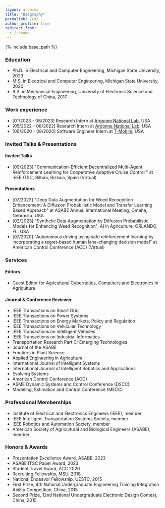 ```yaml
---
layout: archive
title: "Biography"
permalink: /cv/
author_profile: true
redirect_from:
  - /resume
---
```


{% include base_path %}

### Education
- Ph.D. in Electrical and Computer Engineering, Michigan State University, 2023
- M.S. in Electrical and Computer Engineering, Michigan State University, 2020
- B.S. in Mechanical Engineering, University of Electronic Science and Technology of China, 2017


### Work experience
- [01/2023 - 06/2023] Research Intern at [Argonne National Lab](https://www.anl.gov/), USA
- [05/2022 - 08/2022] Research Intern at [Argonne National Lab](https://www.anl.gov/), USA
- [06/2020 - 08/2020] Software Engineer Intern at [T-Mobile](https://www.t-mobile.com/about-us), USA

### Invited Talks & Presentations
#### Invited Talks
- [09/2023] "Communication-Efficient Decentralized Multi-Agent Reinforcement Learning for Cooperative Adaptive Cruise Control " at IEEE ITSC, Bilbao, Bizkaia, Spain (Virtual)

#### Presentations
- [07/2023] "Deep Data Augmentation for Weed Recognition Enhancement: A Diffusion Probabilistic Model and Transfer Learning Based Approach" at ASABE Annual International Meeting, Omaha, Nebraska, USA
- [02/2023] "Synthetic Data Augmentation by Diffusion Probabilistic Models for Enhancing Weed Recognition", AI in Agriculture, ORLANDO, FL, USA
- [07/2020] "Autonomous driving using safe reinforcement learning by incorporating a regret-based human lane-changing decision model" at American Control Conference (ACC)  (Virtual)

### Services
#### Editors
- Guest Editor for [Agricultural Cybernetics](https://www.sciencedirect.com/journal/computers-and-electronics-in-agriculture/special-issue/10VPBS35XNL), Computers and Electronics in Agriculture

#### Journal & Conference Reviewer
- IEEE Transactions on Smart Grid
- IEEE Transactions on Power Systems
- IEEE Transactions on Energy Markets, Policy and Regulation
- IEEE Transactions on Vehicular Technology
- IEEE Transactions on Intelligent Vehicles
- IEEE Transactions on Industrial Informatics
- Transportation Research Part C: Emerging Technologies
- Journal of the ASABE
- Frontiers in Plant Science
- Applied Engineering in Agriculture
- International Journal of Intelligent Systems
- International Journal of Intelligent Robotics and Applications
- Evolving Systems
- American Control Conference (ACC)
- ASME Dynamic Systems and Control Conference (DSCC)
- Modeling, Estimation and Control Conference (MECC)

### Professional Memberships
- Institute of Electrical and Electronics Engineers (IEEE), member
- IEEE Intelligent Transportation Systems Society, member
- IEEE Robotics and Automation Society, member
- American Society of Agricultural and Biological Engineers (ASABE), member


### Honors & Awards
- Presentation Excellence Award, ASABE, 2023
- ASABE ITSC Paper Award, 2023
- Student Travel Award, ACC 2020
- Recruiting Fellowship, MSU, 2018
- National Endeavor Fellowship, UESTC, 2015
- First Prize, 4th National Undergraduate Engineering Training Integration Ability Competition, China, 2015
- Second Prize, 12nd National Undergraduate Electronic Design Contest, China, 2015
